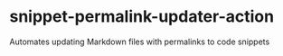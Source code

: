 # snippet-permalink-updater-action
Automates updating Markdown files with permalinks to code snippets

